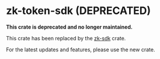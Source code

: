 # zk-token-sdk (DEPRECATED)

**This crate is deprecated and no longer maintained.**

This crate has been replaced by the [zk-sdk](https://github.com/solana-program/zk-elgamal-proof) crate.

For the latest updates and features, please use the new crate.
